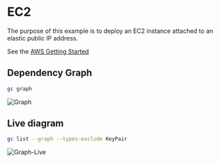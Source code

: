 # EC2

The purpose of this example is to deploy an EC2 instance attached to an elastic public IP address.

See the [AWS Getting Started](https://www.grucloud.com/docs/aws/AwsGettingStarted)

## Dependency Graph

```sh
gc graph
```

![Graph](./artifacts/diagram-target.svg)

## Live diagram

```sh
gc list --graph --types-exclude KeyPair
```

![Graph-Live](./artifacts/diagram-live.svg)
